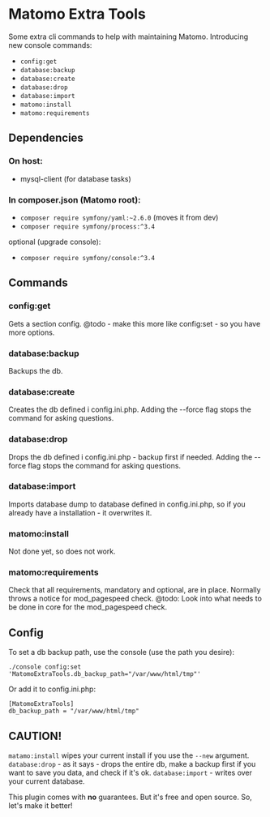 # Matomo Extra Tools

Some extra cli commands to help with maintaining Matomo. 
Introducing new console commands:
* `config:get`
* `database:backup`
* `database:create`
* `database:drop`
* `database:import`
* `matomo:install`
* `matomo:requirements`

## Dependencies
### On host:
* mysql-client (for database tasks)

### In composer.json (Matomo root):

* `composer require symfony/yaml:~2.6.0` (moves it from dev)
* `composer require symfony/process:^3.4`

optional (upgrade console):
* `composer require symfony/console:^3.4`

## Commands

### config:get
Gets a section config.
@todo - make this more like config:set - so you have more options.

### database:backup
Backups the db. 

### database:create
Creates the db defined i config.ini.php.
Adding the --force flag stops the command for asking questions.

### database:drop
Drops the db defined i config.ini.php - backup first if needed.
Adding the --force flag stops the command for asking questions.

### database:import
Imports database dump to database defined in config.ini.php, so if
you already have a installation - it overwrites it.

### matomo:install
Not done yet, so does not work.

### matomo:requirements
Check that all requirements, mandatory and optional, are in place.
Normally throws a notice for mod_pagespeed check.
@todo: Look into what needs to be done in core for the mod_pagespeed check.

## Config
To set a db backup path, use the console (use the path you desire):
```
./console config:set 'MatomoExtraTools.db_backup_path="/var/www/html/tmp"'
```
Or add it to config.ini.php:
```
[MatomoExtraTools]
db_backup_path = "/var/www/html/tmp"

```

## CAUTION!
`matamo:install` wipes your current install if you use the `--new` argument.
`database:drop` - as it says - drops the entire db, make a backup first if you 
want to save you data, and check if it's ok.
`database:import` - writes over your current database.

This plugin comes with **no** guarantees. But it's free and open source. 
So, let's make it better!

